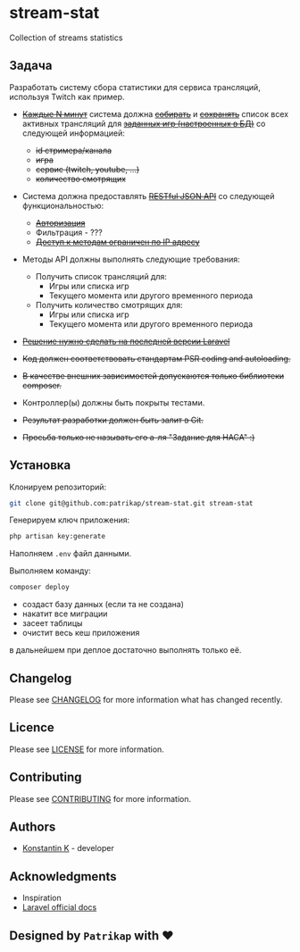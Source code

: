 # stream-stat
Collection of streams statistics

## Задача
Разработать систему сбора статистики для сервиса трансляций, используя Twitch как пример.

 * [~~Каждые N минут~~](./app/Console/Kernel.php "line 28") система должна [~~собирать~~](./app/DataProviders/StreamDataProviderInterface.php "line 25") и 
 [~~сохранять~~](./database/migrations/2020_10_09_112333_create_streams_table.php) список всех активных трансляций для 
 [~~заданных игр (настроенных в БД)~~](./database/migrations/2020_10_09_112333_create_streams_table.php) со следующей информацией:
    * ~~id стримера/канала~~
    * ~~игра~~
    * ~~сервис (twitch, youtube, …)~~
    * ~~количество смотрящих~~

 * Система должна предоставлять [~~RESTful JSON API~~](./composer.json "apiator package") со следующей функциональностью:
    * [~~Авторизация~~](./routes/api.php "auth.sanctum")
    * Фильтрация - ???
    * [~~Доступ к методам ограничен по IP адресу~~](./app/Http/Middleware/IPAccess.php)

 * Методы API должны выполнять следующие требования:
    * Получить список трансляций для:
        * Игры или списка игр
        * Текущего момента или другого временного периода
    * Получить количество смотрящих для:
        * Игры или списка игр
        * Текущего момента или другого временного периода
 * [~~Решение нужно сделать на последней версии Laravel~~](./composer.json "version 8.9")
 * ~~Код должен соответствовать стандартам PSR coding and autoloading.~~
 * ~~В качестве внешних зависимостей допускаются только библиотеки composer.~~
 * Контроллер(ы) должны быть покрыты тестами.
 * ~~Результат разработки должен быть залит в Git.~~ 
 * ~~Просьба только не называть его а-ля "Задание для НАСА" :)~~

## Установка

Клонируем репозиторий:
```bash
git clone git@github.com:patrikap/stream-stat.git stream-stat
```

Генерируем ключ приложения:
```bash
php artisan key:generate
```

Наполняем `.env` файл данными.

Выполняем команду: 
```bash
composer deploy
```
 * создаст базу данных (если та не создана)
 * накатит все миграции
 * засеет таблицы 
 * очистит весь кеш приложения

в дальнейшем при деплое достаточно выполнять только её.

## Changelog
Please see [CHANGELOG](CHANGELOG.md) for more information what has changed recently.

## Licence
Please see [LICENSE](LICENSE) for more information.

## Contributing
Please see [CONTRIBUTING](CONTRIBUTING.md) for more information.

## Authors
* [Konstantin K](https://github.com/patrikap) - developer

## Acknowledgments
* Inspiration
* [Laravel official docs](https://laravel.com/docs/8.x)

## Designed by `Patrikap` with &hearts;
